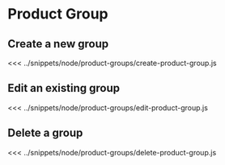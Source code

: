 # Product Group

## Create a new group
<<< ../snippets/node/product-groups/create-product-group.js

## Edit an existing group
<<< ../snippets/node/product-groups/edit-product-group.js

## Delete a group
<<< ../snippets/node/product-groups/delete-product-group.js